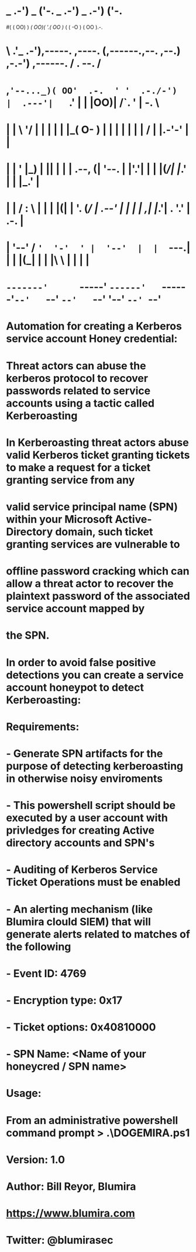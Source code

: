 #
# _ .-') _                              ('-.  _   .-')            _  .-')     ('-.     
#( (  OO) )                           _(  OO)( '.( OO )_         ( \( -O )   ( OO ).-. 
# \     .'_  .-'),-----.   ,----.    (,------.,--.   ,--.) ,-.-') ,------.   / . --. / 
# ,`'--..._)( OO'  .-.  ' '  .-./-')  |  .---'|   `.'   |  |  |OO)|   /`. '  | \-.  \  
# |  |  \  '/   |  | |  | |  |_( O- ) |  |    |         |  |  |  \|  /  | |.-'-'  |  | 
# |  |   ' |\_) |  |\|  | |  | .--, \(|  '--. |  |'.'|  |  |  |(_/|  |_.' | \| |_.'  | 
# |  |   / :  \ |  | |  |(|  | '. (_/ |  .--' |  |   |  | ,|  |_.'|  .  '.'  |  .-.  | 
# |  '--'  /   `'  '-'  ' |  '--'  |  |  `---.|  |   |  |(_|  |   |  |\  \   |  | |  | 
# `-------'      `-----'   `------'   `------'`--'   `--'  `--'   `--' '--'  `--' `--' 
# 
# Automation for creating a Kerberos service account Honey credential:
# 
# 
# Threat actors can abuse the kerberos protocol to recover passwords related to service accounts using a tactic called Kerberoasting
#  
# In Kerberoasting threat actors abuse valid Kerberos ticket granting tickets to make a request for a ticket granting service from any 
# valid service principal name (SPN) within your Microsoft Active-Directory domain, such ticket granting services are vulnerable to 
# offline password cracking which can allow a threat actor to recover the plaintext password of the associated service account mapped by 
# the SPN.
#
# In order to avoid false positive detections you can create a service account honeypot to detect Kerberoasting:
# 
#
# Requirements: 
# 		- Generate SPN artifacts for the purpose of detecting kerberoasting in otherwise noisy enviroments
# 		- This powershell script should be executed by a user account with privledges for creating Active directory accounts and SPN's
#		- Auditing of Kerberos Service Ticket Operations must be enabled
#		- An alerting mechanism (like Blumira clould SIEM) that will generate alerts related to matches of the following
#			- Event ID: 4769
#			- Encryption type: 0x17
#			- Ticket options: 0x40810000
#			- SPN Name: <Name of your honeycred / SPN name>
#
# Usage:
# 	From an administrative powershell command prompt > .\DOGEMIRA.ps1
#
# Version: 1.0
# Author: Bill Reyor, Blumira
# https://www.blumira.com
# Twitter: @blumirasec